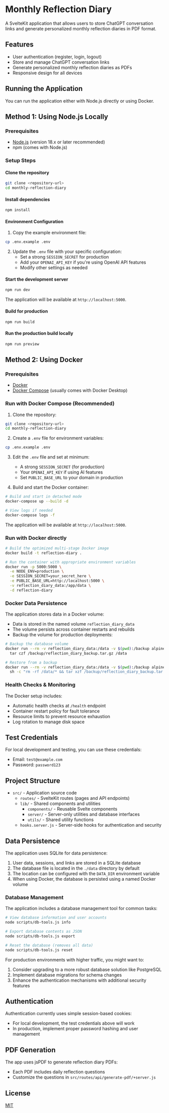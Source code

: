 # Monthly Reflection Diary

A SvelteKit application that allows users to store ChatGPT conversation links and generate personalized monthly reflection diaries in PDF format.

## Features

- User authentication (register, login, logout)
- Store and manage ChatGPT conversation links
- Generate personalized monthly reflection diaries as PDFs
- Responsive design for all devices

## Running the Application

You can run the application either with Node.js directly or using Docker.

## Method 1: Using Node.js Locally

### Prerequisites

- [Node.js](https://nodejs.org/) (version 18.x or later recommended)
- npm (comes with Node.js)

### Setup Steps

#### Clone the repository

```bash
git clone <repository-url>
cd monthly-reflection-diary
```

#### Install dependencies

```bash
npm install
```

#### Environment Configuration

1. Copy the example environment file:

```bash
cp .env.example .env
```

2. Update the `.env` file with your specific configuration:
   - Set a strong `SESSION_SECRET` for production
   - Add your `OPENAI_API_KEY` if you're using OpenAI API features
   - Modify other settings as needed

#### Start the development server

```bash
npm run dev
```

The application will be available at `http://localhost:5000`.

#### Build for production

```bash
npm run build
```

#### Run the production build locally

```bash
npm run preview
```

## Method 2: Using Docker

### Prerequisites

- [Docker](https://www.docker.com/get-started)
- [Docker Compose](https://docs.docker.com/compose/install/) (usually comes with Docker Desktop)

### Run with Docker Compose (Recommended)

1. Clone the repository:

```bash
git clone <repository-url>
cd monthly-reflection-diary
```

2. Create a `.env` file for environment variables:

```bash
cp .env.example .env
```

3. Edit the `.env` file and set at minimum:
   - A strong `SESSION_SECRET` (for production)
   - Your `OPENAI_API_KEY` if using AI features
   - Set `PUBLIC_BASE_URL` to your domain in production

4. Build and start the Docker container:

```bash
# Build and start in detached mode
docker-compose up --build -d

# View logs if needed
docker-compose logs -f
```

The application will be available at `http://localhost:5000`.

### Run with Docker directly

```bash
# Build the optimized multi-stage Docker image
docker build -t reflection-diary .

# Run the container with appropriate environment variables
docker run -p 5000:5000 \
  -e NODE_ENV=production \
  -e SESSION_SECRET=your_secret_here \
  -e PUBLIC_BASE_URL=http://localhost:5000 \
  -v reflection_diary_data:/app/data \
  -d reflection-diary
```

### Docker Data Persistence

The application stores data in a Docker volume:

- Data is stored in the named volume `reflection_diary_data`
- The volume persists across container restarts and rebuilds
- Backup the volume for production deployments:

```bash
# Backup the database volume
docker run --rm -v reflection_diary_data:/data -v $(pwd):/backup alpine \
  tar czf /backup/reflection_diary_backup.tar.gz /data

# Restore from a backup
docker run --rm -v reflection_diary_data:/data -v $(pwd):/backup alpine \
  sh -c "rm -rf /data/* && tar xzf /backup/reflection_diary_backup.tar.gz -C /"
```

### Health Checks & Monitoring

The Docker setup includes:

- Automatic health checks at `/health` endpoint
- Container restart policy for fault tolerance
- Resource limits to prevent resource exhaustion
- Log rotation to manage disk space

## Test Credentials

For local development and testing, you can use these credentials:

- Email: `test@example.com`
- Password: `password123`

## Project Structure

- `src/` - Application source code
  - `routes/` - SvelteKit routes (pages and API endpoints)
  - `lib/` - Shared components and utilities
    - `components/` - Reusable Svelte components
    - `server/` - Server-only utilities and database interfaces
    - `utils/` - Shared utility functions
  - `hooks.server.js` - Server-side hooks for authentication and security

## Data Persistence

The application uses SQLite for data persistence:

1. User data, sessions, and links are stored in a SQLite database
2. The database file is located in the `./data` directory by default
3. The location can be configured with the `DATA_DIR` environment variable
4. When using Docker, the database is persisted using a named Docker volume

### Database Management

The application includes a database management tool for common tasks:

```bash
# View database information and user accounts
node scripts/db-tools.js info

# Export database contents as JSON
node scripts/db-tools.js export

# Reset the database (removes all data)
node scripts/db-tools.js reset
```

For production environments with higher traffic, you might want to:

1. Consider upgrading to a more robust database solution like PostgreSQL
2. Implement database migrations for schema changes
3. Enhance the authentication mechanisms with additional security features

## Authentication

Authentication currently uses simple session-based cookies:

- For local development, the test credentials above will work
- In production, implement proper password hashing and user management

## PDF Generation

The app uses jsPDF to generate reflection diary PDFs:

- Each PDF includes daily reflection questions
- Customize the questions in `src/routes/api/generate-pdf/+server.js`

## License

[MIT](LICENSE)